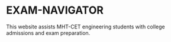 # EXAM-NAVIGATOR
This website assists MHT-CET engineering students with college admissions and exam preparation.
